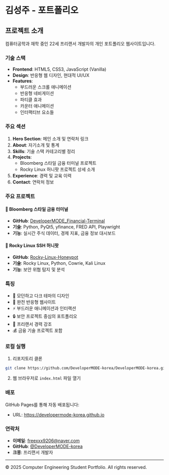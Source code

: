 # 김성주 - 포트폴리오

## 프로젝트 소개

컴퓨터공학과 재학 중인 22세 프리랜서 개발자의 개인 포트폴리오 웹사이트입니다.

### 기술 스택

- **Frontend**: HTML5, CSS3, JavaScript (Vanilla)
- **Design**: 반응형 웹 디자인, 현대적 UI/UX
- **Features**: 
  - 부드러운 스크롤 애니메이션
  - 반응형 네비게이션
  - 파티클 효과
  - 카운터 애니메이션
  - 인터랙티브 요소들

### 주요 섹션

1. **Hero Section**: 메인 소개 및 연락처 링크
2. **About**: 자기소개 및 통계
3. **Skills**: 기술 스택 카테고리별 정리
4. **Projects**: 
   - Bloomberg 스타일 금융 터미널 프로젝트
   - Rocky Linux 허니팟 프로젝트 상세 소개
5. **Experience**: 경력 및 교육 이력
6. **Contact**: 연락처 정보

### 주요 프로젝트

#### 🚀 Bloomberg 스타일 금융 터미널
- **GitHub**: [DeveloperMODE_Financial-Terminal](https://github.com/DeveloperMODE-korea/DeveloperMODE_Financial-Terminal)
- **기술**: Python, PyQt5, yfinance, FRED API, Playwright
- **기능**: 실시간 주식 데이터, 경제 지표, 금융 정보 대시보드

#### 🍯 Rocky Linux SSH 허니팟
- **GitHub**: [Rocky-Linux-Honeypot](https://github.com/DeveloperMODE-korea/Rocky-Linux-Honeypot)
- **기술**: Rocky Linux, Python, Cowrie, Kali Linux
- **기능**: 보안 위협 탐지 및 분석

### 특징

- 🎨 모던하고 다크 테마의 디자인
- 📱 완전 반응형 웹사이트
- ⚡ 부드러운 애니메이션과 인터랙션
- 🔒 보안 프로젝트 중심의 포트폴리오
- 💼 프리랜서 경력 강조
- 💰 금융 기술 프로젝트 포함

### 로컬 실행

1. 리포지토리 클론
```bash
git clone https://github.com/DeveloperMODE-korea/DeveloperMODE-korea.github.io.git
```

2. 웹 브라우저로 `index.html` 파일 열기

### 배포

GitHub Pages를 통해 자동 배포됩니다:
- URL: https://developermode-korea.github.io

### 연락처

- **이메일**: freexxx9206@naver.com
- **GitHub**: [@DeveloperMODE-korea](https://github.com/DeveloperMODE-korea)
- **크몽**: 프리랜서 개발자

---

© 2025 Computer Engineering Student Portfolio. All rights reserved.
